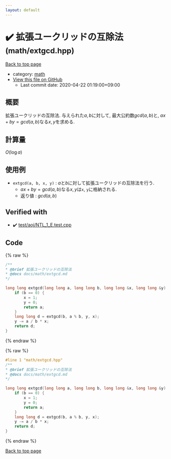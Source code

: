 ```yaml
---
layout: default
---
```


<!-- mathjax config similar to math.stackexchange -->
<script type="text/javascript" async
  src="https://cdnjs.cloudflare.com/ajax/libs/mathjax/2.7.5/MathJax.js?config=TeX-MML-AM_CHTML">
</script>
<script type="text/x-mathjax-config">
  MathJax.Hub.Config({
    TeX: { equationNumbers: { autoNumber: "AMS" }},
    tex2jax: {
      inlineMath: [ ['$','$'] ],
      processEscapes: true
    },
    "HTML-CSS": { matchFontHeight: false },
    displayAlign: "left",
    displayIndent: "2em"
  });
</script>

<script type="text/javascript" src="https://cdnjs.cloudflare.com/ajax/libs/jquery/3.4.1/jquery.min.js"></script>
<script src="https://cdn.jsdelivr.net/npm/jquery-balloon-js@1.1.2/jquery.balloon.min.js" integrity="sha256-ZEYs9VrgAeNuPvs15E39OsyOJaIkXEEt10fzxJ20+2I=" crossorigin="anonymous"></script>
<script type="text/javascript" src="../../assets/js/copy-button.js"></script>
<link rel="stylesheet" href="../../assets/css/copy-button.css" />


# :heavy_check_mark: 拡張ユークリッドの互除法 <small>(math/extgcd.hpp)</small>

<a href="../../index.html">Back to top page</a>

* category: <a href="../../index.html#7e676e9e663beb40fd133f5ee24487c2">math</a>
* <a href="{{ site.github.repository_url }}/blob/master/math/extgcd.hpp">View this file on GitHub</a>
    - Last commit date: 2020-04-22 01:19:00+09:00




## 概要

拡張ユークリッドの互除法.
与えられた$a, b$に対して, 最大公約数$gcd(a, b)$と, $ax + by = gcd(a, b)$なる$x, y$を求める.

## 計算量

$O(\log a)$

## 使用例

* `extgcd(a, b, x, y)` : $a$と$b$に対して拡張ユークリッドの互除法を行う.
  * $ax + by = gcd(a, b)$なる$x, y$は`x`, `y`に格納される.
  * 返り値 : $gcd(a, b)$


## Verified with

* :heavy_check_mark: <a href="../../verify/test/aoj/NTL_1_E.test.cpp.html">test/aoj/NTL_1_E.test.cpp</a>


## Code

<a id="unbundled"></a>
{% raw %}
```cpp
/**
* @brief 拡張ユークリッドの互除法
* @docs docs/math/extgcd.md
*/

long long extgcd(long long a, long long b, long long &x, long long &y) {
    if (b == 0) {
        x = 1;
        y = 0;
        return a;
    }
    long long d = extgcd(b, a % b, y, x);
    y -= a / b * x;
    return d;
}

```
{% endraw %}

<a id="bundled"></a>
{% raw %}
```cpp
#line 1 "math/extgcd.hpp"
/**
* @brief 拡張ユークリッドの互除法
* @docs docs/math/extgcd.md
*/

long long extgcd(long long a, long long b, long long &x, long long &y) {
    if (b == 0) {
        x = 1;
        y = 0;
        return a;
    }
    long long d = extgcd(b, a % b, y, x);
    y -= a / b * x;
    return d;
}

```
{% endraw %}

<a href="../../index.html">Back to top page</a>

